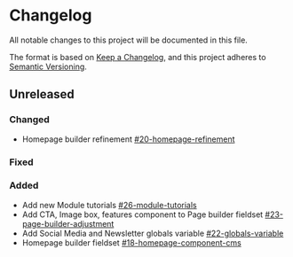 # Changelog
All notable changes to this project will be documented in this file.

The format is based on [Keep a Changelog](https://keepachangelog.com/en/1.0.0/),
and this project adheres to [Semantic Versioning](https://semver.org/spec/v2.0.0.html).

## Unreleased

### Changed
- Homepage builder refinement [#20-homepage-refinement](https://gitlab.com/catalyzecommunications/statamic-boilerplate/-/issues/20)

### Fixed


### Added
- Add new Module tutorials [#26-module-tutorials](https://gitlab.com/catalyzecommunications/statamic-boilerplate/-/issues/26)
- Add CTA, Image box, features component to Page builder fieldset [#23-page-builder-adjustment](https://gitlab.com/catalyzecommunications/statamic-boilerplate/-/issues/23)
- Add Social Media and Newsletter globals variable [#22-globals-variable](https://gitlab.com/catalyzecommunications/statamic-boilerplate/-/issues/22)
- Homepage builder fieldset [#18-homepage-component-cms](https://gitlab.com/catalyzecommunications/statamic-boilerplate/-/issues/18)
